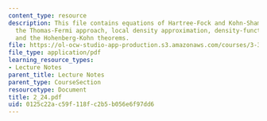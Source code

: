 ```yaml
---
content_type: resource
description: This file contains equations of Hartree-Fock and Kohn-Sham and explains
  the Thomas-Fermi approach, local density approximation, density-functional theory,
  and the Hohenberg-Kohn theorems.
file: https://ol-ocw-studio-app-production.s3.amazonaws.com/courses/3-320-atomistic-computer-modeling-of-materials-sma-5107-spring-2005/0125c22ac59f118fc2b5b056e6f97dd6_2_24.pdf
file_type: application/pdf
learning_resource_types:
- Lecture Notes
parent_title: Lecture Notes
parent_type: CourseSection
resourcetype: Document
title: 2_24.pdf
uid: 0125c22a-c59f-118f-c2b5-b056e6f97dd6
---
```


